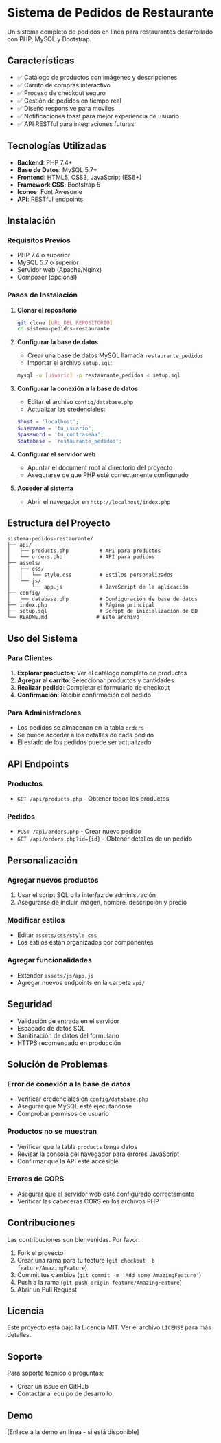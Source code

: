 # Sistema de Pedidos de Restaurante

Un sistema completo de pedidos en línea para restaurantes desarrollado con PHP, MySQL y Bootstrap.

## Características

- ✅ Catálogo de productos con imágenes y descripciones
- ✅ Carrito de compras interactivo
- ✅ Proceso de checkout seguro
- ✅ Gestión de pedidos en tiempo real
- ✅ Diseño responsive para móviles
- ✅ Notificaciones toast para mejor experiencia de usuario
- ✅ API RESTful para integraciones futuras

## Tecnologías Utilizadas

- **Backend**: PHP 7.4+
- **Base de Datos**: MySQL 5.7+
- **Frontend**: HTML5, CSS3, JavaScript (ES6+)
- **Framework CSS**: Bootstrap 5
- **Iconos**: Font Awesome
- **API**: RESTful endpoints

## Instalación

### Requisitos Previos
- PHP 7.4 o superior
- MySQL 5.7 o superior
- Servidor web (Apache/Nginx)
- Composer (opcional)

### Pasos de Instalación

1. **Clonar el repositorio**
   ```bash
   git clone [URL_DEL_REPOSITORIO]
   cd sistema-pedidos-restaurante
   ```

2. **Configurar la base de datos**
   - Crear una base de datos MySQL llamada `restaurante_pedidos`
   - Importar el archivo `setup.sql`:
   ```bash
   mysql -u [usuario] -p restaurante_pedidos < setup.sql
   ```

3. **Configurar la conexión a la base de datos**
   - Editar el archivo `config/database.php`
   - Actualizar las credenciales:
   ```php
   $host = 'localhost';
   $username = 'tu_usuario';
   $password = 'tu_contraseña';
   $database = 'restaurante_pedidos';
   ```

4. **Configurar el servidor web**
   - Apuntar el document root al directorio del proyecto
   - Asegurarse de que PHP esté correctamente configurado

5. **Acceder al sistema**
   - Abrir el navegador en `http://localhost/index.php`

## Estructura del Proyecto

```
sistema-pedidos-restaurante/
├── api/
│   ├── products.php          # API para productos
│   └── orders.php            # API para pedidos
├── assets/
│   ├── css/
│   │   └── style.css         # Estilos personalizados
│   └── js/
│       └── app.js            # JavaScript de la aplicación
├── config/
│   └── database.php          # Configuración de base de datos
├── index.php                 # Página principal
├── setup.sql                 # Script de inicialización de BD
└── README.md                # Este archivo
```

## Uso del Sistema

### Para Clientes
1. **Explorar productos**: Ver el catálogo completo de productos
2. **Agregar al carrito**: Seleccionar productos y cantidades
3. **Realizar pedido**: Completar el formulario de checkout
4. **Confirmación**: Recibir confirmación del pedido

### Para Administradores
- Los pedidos se almacenan en la tabla `orders`
- Se puede acceder a los detalles de cada pedido
- El estado de los pedidos puede ser actualizado

## API Endpoints

### Productos
- `GET /api/products.php` - Obtener todos los productos

### Pedidos
- `POST /api/orders.php` - Crear nuevo pedido
- `GET /api/orders.php?id={id}` - Obtener detalles de un pedido

## Personalización

### Agregar nuevos productos
1. Usar el script SQL o la interfaz de administración
2. Asegurarse de incluir imagen, nombre, descripción y precio

### Modificar estilos
- Editar `assets/css/style.css`
- Los estilos están organizados por componentes

### Agregar funcionalidades
- Extender `assets/js/app.js`
- Agregar nuevos endpoints en la carpeta `api/`

## Seguridad

- Validación de entrada en el servidor
- Escapado de datos SQL
- Sanitización de datos del formulario
- HTTPS recomendado en producción

## Solución de Problemas

### Error de conexión a la base de datos
- Verificar credenciales en `config/database.php`
- Asegurar que MySQL esté ejecutándose
- Comprobar permisos de usuario

### Productos no se muestran
- Verificar que la tabla `products` tenga datos
- Revisar la consola del navegador para errores JavaScript
- Confirmar que la API esté accesible

### Errores de CORS
- Asegurar que el servidor web esté configurado correctamente
- Verificar las cabeceras CORS en los archivos PHP

## Contribuciones

Las contribuciones son bienvenidas. Por favor:
1. Fork el proyecto
2. Crear una rama para tu feature (`git checkout -b feature/AmazingFeature`)
3. Commit tus cambios (`git commit -m 'Add some AmazingFeature'`)
4. Push a la rama (`git push origin feature/AmazingFeature`)
5. Abrir un Pull Request

## Licencia

Este proyecto está bajo la Licencia MIT. Ver el archivo `LICENSE` para más detalles.

## Soporte

Para soporte técnico o preguntas:
- Crear un issue en GitHub
- Contactar al equipo de desarrollo

## Demo

[Enlace a la demo en línea - si está disponible]
